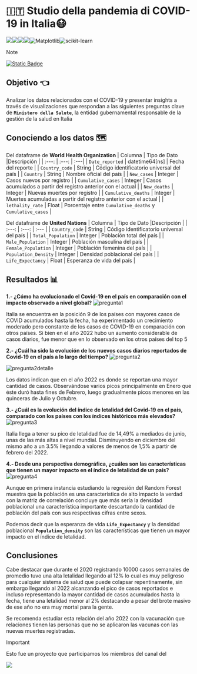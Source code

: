 # 🇮🇹 Studio della pandemia di COVID-19 in Italia😷

![](https://img.shields.io/badge/python-3.10+-sucess?style=for-the-badge&logo=python)![](https://img.shields.io/badge/Jupyter-F37626.svg?&style=for-the-badge&logo=Jupyter&logoColor=white)![](https://img.shields.io/badge/Numpy-777BB4?style=for-the-badge&logo=numpy&logoColor=white)![](https://img.shields.io/badge/Pandas-2C2D72?style=for-the-badge&logo=pandas&logoColor=white)![Matplotlib](https://img.shields.io/badge/Matplotlib-%23ffffff.svg?style=for-the-badge&logo=Matplotlib&logoColor=black)![scikit-learn](https://img.shields.io/badge/scikit--learn-%23F7931E.svg?style=for-the-badge&logo=scikit-learn&logoColor=white)

> [!NOTE]
> [![Static Badge](https://img.shields.io/badge/build-Analisis_COVID_19-brightgreen?logo=deepnote&label=Presentación%20ejecutiva%20en%20deepnote.com&color=%23AFEEEE&style=for-the-badge)](https://deepnote.com/@lucel-dasilva/Analisis-COVID-19-56551004-f932-4da5-b5ad-7bb31d32774e)

## Objetivo 👈
Analizar los datos relacionados con el COVID-19 y presentar insights a través de visualizaciones que respondan a las siguientes preguntas clave de __`Ministero della Salute`__, la entidad gubernamental responsable de la gestión de la salud en Italia

## Conociendo a los datos 🗺️

Del dataframe de __World Health Organization__
| Columna | Tipo de Dato |Descripción | 
| :---: | :---: | :---| 
| `Date_reported` | datetime64[ns] | Fecha del reporte |
| `Country_code` | String | Código identificatorio universal del país |
| `Country` | String | Nombre oficial del país |
| `New_cases` | Integer | Casos nuevos por registro |
| `Cumulative_cases` | Integer | Casos acumulados a partir del registro anterior con el actual |
| `New_deaths` | Integer | Nuevas muertes por registro |
| `Cumulative_deaths` | Integer | Muertes acumuladas a partir del registro anterior con el actual |
| `lethality_rate` | Float | Porcentaje entre `Cumulative_deaths` y `Cumulative_cases` |

Del dataframe de __United Nations__
| Columna | Tipo de Dato |Descripción | 
| :---: | :---: | :--- | 
| `Country_code` | String | Código identificatorio universal del país |
| `Total_Population` | Integer | Población total del país |
| `Male_Population` | Integer | Población masculina del país |
| `Female_Population` | Integer | Población femenina del país |
| `Population_Density` | Integer | Densidad poblacional del país |
| `Life_Expectancy` | Float | Esperanza de vida del país |


## Resultados 📊
__1.- ¿Cómo ha evolucionado el Covid-19 en el país en comparación con el impacto observado a nivel global?__
![pregunta1](https://i.imgur.com/SHDi8rW.png)

Italia se encuentra en la posición 9 de los países con mayores casos de COVID acumulados hasta la fecha, ha experimentado un crecimiento moderado pero constante de los casos de COVID-19 en comparación con otros países. Si bien en el año 2022 hubo un aumento considerable de casos diarios, fue menor que en lo observado en los otros países del top 5

__2.- ¿Cuál ha sido la evolución de los nuevos casos diarios reportados de Covid-19 en el país a lo largo del tiempo?__
![pregunta2](https://i.imgur.com/fy65pFg.png)

![pregunta2detalle](https://i.imgur.com/D12xqCV.png)

Los datos indican que en el año 2022 es donde se reportan una mayor cantidad de casos. Observándose varios picos principalmente en Enero que éste duró hasta fines de Febrero, luego gradualmente picos menores en las quinceras de Julio y Octubre.

__3.- ¿Cuál es la evolución del índice de letalidad del Covid-19 en el país, comparado con los países con los índices históricos más elevados?__
![pregunta3](https://i.imgur.com/w1RIsI0.png)

Italia llega a tener su pico de letalidad fue de 14,49% a mediados de junio, unas de las más altas a nivel mundial. Disminuyendo en diciembre del mismo año a un 3.5% llegando a valores de menos de 1,5% a partir de febrero del 2022.

__4.- Desde una perspectiva demográfica, ¿cuáles son las características que tienen un mayor impacto en el índice de letalidad de un país?__
![pregunta4](https://i.imgur.com/H0O3ZpB.png)

Aunque en primera instancia estudiando la regresión del Random Forest muestra que la población es una característica de alto impacto la verdad con la matriz de correlación concluye que más sería la densidad poblacional una característica importante descartando la cantidad de población del país con sus respectivas cifras entre sexos.

Podemos decir que la esperanza de vida __`Life_Expectancy`__ y la densidad poblacional __`Population_density`__ son las características que tienen un mayor impacto en el índice de letalidad.

## Conclusiones
Cabe destacar que durante el 2020 registrando 10000 casos semanales de promedio tuvo una alta letalidad llegando al 12% lo cual es muy peligroso para cualquier sistema de salud que puede colapsar repentinamente, sin embargo llegando al 2022 alcanzando el pico de casos reportados e incluso representando la mayor cantidad de casos acumulados hasta la fecha, tiene una letalidad menor al 2% destacando a pesar del brote masivo de ese año no era muy mortal para la gente.

Se recomenda estudiar esta relación del año 2022 con la vacunación que relaciones tienen las personas que no se aplicaron las vacunas con las nuevas muertes registradas.

> [!IMPORTANT]
> Esto fue un proyecto que participamos los miembros del canal del
> 
>[![](https://img.shields.io/youtube/channel/subscribers/UCuerQOTskuNkddcT738357g?style=for-the-badge&logo=youtube&label=ElProfeAlejo)](https://www.youtube.com/@ElProfeAlejo)


